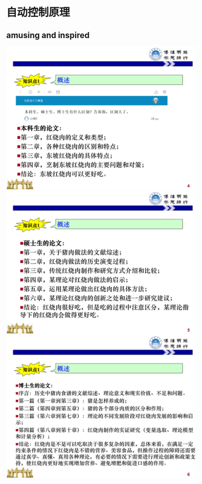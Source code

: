 # 自动控制原理

## amusing and inspired

![](assets/00004.svg)
![](assets/00005.svg)
![](assets/00006.svg)
